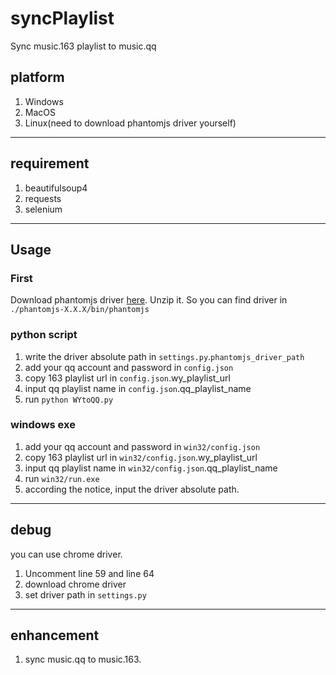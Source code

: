 # syncPlaylist
Sync music.163 playlist to music.qq

## platform
1. Windows
2. MacOS
3. Linux(need to download phantomjs driver yourself)

---------------
## requirement
1. beautifulsoup4
2. requests
3. selenium

---------------
## Usage

### First
Download phantomjs driver [here](http://phantomjs.org/download.html). Unzip it. So you can find driver in `./phantomjs-X.X.X/bin/phantomjs`

### python script
1. write the driver absolute path in `settings.py`.`phantomjs_driver_path`
2. add your qq account and password in `config.json`
3. copy 163 playlist url in `config.json`.wy_playlist_url
4. input qq playlist name in `config.json`.qq_playlist_name
5. run `python WYtoQQ.py`

### windows exe
1. add your qq account and password in `win32/config.json`
2. copy 163 playlist url in `win32/config.json`.wy_playlist_url
3. input qq playlist name in `win32/config.json`.qq_playlist_name
4. run `win32/run.exe`
5. according the notice, input the driver absolute path.

---------------
## debug
you can use chrome driver.
1. Uncomment line 59 and line 64
2. download chrome driver
3. set driver path in `settings.py`

---------------
## enhancement
1. sync music.qq to music.163.

